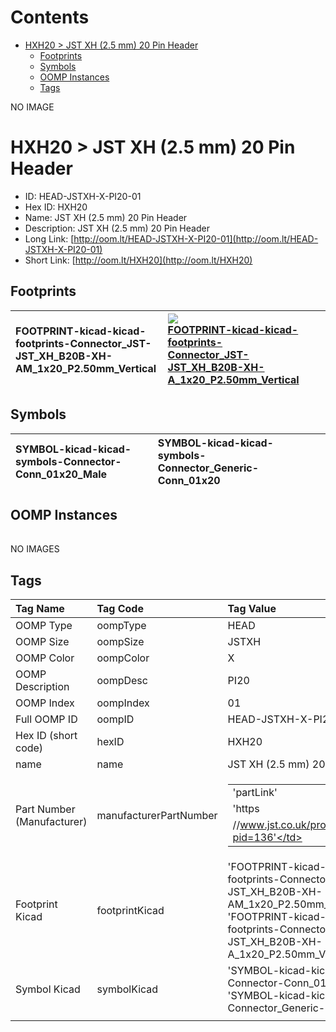 



Contents
========

* [HXH20 > JST XH (2.5 mm) 20 Pin Header](#hxh20--jst-xh-25-mm-20-pin-header)
	* [Footprints](#footprints)
	* [Symbols](#symbols)
	* [OOMP Instances](#oomp-instances)
	* [Tags](#tags)
  
NO IMAGE  
# HXH20 > JST XH (2.5 mm) 20 Pin Header

- ID: HEAD-JSTXH-X-PI20-01
- Hex ID: HXH20
- Name: JST XH (2.5 mm) 20 Pin Header
- Description: JST XH (2.5 mm) 20 Pin Header
- Long Link: [http://oom.lt/HEAD-JSTXH-X-PI20-01](http://oom.lt/HEAD-JSTXH-X-PI20-01)
- Short Link: [http://oom.lt/HXH20](http://oom.lt/HXH20)

## Footprints
  

|![]()<br>FOOTPRINT-kicad-kicad-footprints-Connector_JST-JST_XH_B20B-XH-AM_1x20_P2.50mm_Vertical|[![](https://raw.githubusercontent.com/oomlout/oomlout_OOMP_eda_V2/FOOTPRINT/kicad/kicad-footprints/Connector_JST/JST_XH_B20B-XH-A_1x20_P2.50mm_Vertical/main/image_140.png)<br>FOOTPRINT-kicad-kicad-footprints-Connector_JST-JST_XH_B20B-XH-A_1x20_P2.50mm_Vertical](https://github.com/oomlout/oomlout_OOMP_eda_V2/FOOTPRINT/kicad/kicad-footprints/Connector_JST/JST_XH_B20B-XH-A_1x20_P2.50mm_Vertical/tree/main/)|||
| :--- | :--- | :--- | :--- |

## Symbols
  

|![]()<br>SYMBOL-kicad-kicad-symbols-Connector-Conn_01x20_Male|![]()<br>SYMBOL-kicad-kicad-symbols-Connector_Generic-Conn_01x20|||
| :--- | :--- | :--- | :--- |

## OOMP Instances
  

|||||
| :--- | :--- | :--- | :--- |
  
NO IMAGES  
## Tags
  

|Tag Name|Tag Code|Tag Value|
| :--- | :--- | :--- |
|OOMP Type|oompType|HEAD|
|OOMP Size|oompSize|JSTXH|
|OOMP Color|oompColor|X|
|OOMP Description|oompDesc|PI20|
|OOMP Index|oompIndex|01|
|Full OOMP ID|oompID|HEAD-JSTXH-X-PI20-01|
|Hex ID (short code)|hexID|HXH20|
|name|name|JST XH (2.5 mm) 20 Pin Header|
|Part Number (Manufacturer)|manufacturerPartNumber|<table><tr><td>'partLink'</td></tr><tr><td> 'https</td></tr><tr><td>//www.jst.co.uk/productSeries.php?pid=136'</td></tr></table>|
|Footprint Kicad|footprintKicad|'FOOTPRINT-kicad-kicad-footprints-Connector_JST-JST_XH_B20B-XH-AM_1x20_P2.50mm_Vertical', 'FOOTPRINT-kicad-kicad-footprints-Connector_JST-JST_XH_B20B-XH-A_1x20_P2.50mm_Vertical'|
|Symbol Kicad|symbolKicad|'SYMBOL-kicad-kicad-symbols-Connector-Conn_01x20_Male', 'SYMBOL-kicad-kicad-symbols-Connector_Generic-Conn_01x20'|
||||

